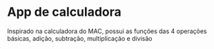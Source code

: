 <h1>App de calculadora</h1>
<p>Inspirado na calculadora do MAC, possui as funções das 4 operações básicas, adição, subtração, multiplicação e divisão</p>
